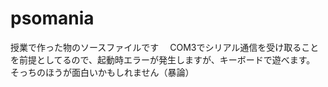 # psomania
授業で作った物のソースファイルです　
COM3でシリアル通信を受け取ることを前提としてるので、起動時エラーが発生しますが、キーボードで遊べます。
そっちのほうが面白いかもしれません（暴論）
